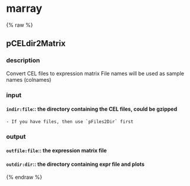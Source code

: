 # marray
<!-- toc -->
{% raw %}

## pCELdir2Matrix

### description
Convert CEL files to expression matrix
File names will be used as sample names (colnames)

### input
#### `indir:file`::  the directory containing the CEL files, could be gzipped  
	- If you have files, then use `pFiles2Dir` first

### output
#### `outfile:file`:: the expression matrix file  
#### `outdir:dir`::   the directory containing expr file and plots  
{% endraw %}
